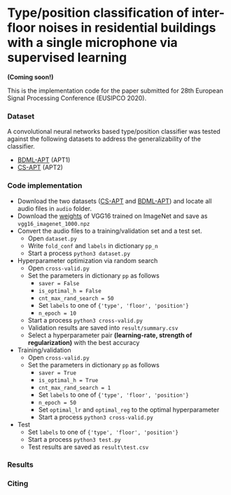 # Type/position classification of inter-floor noises in residential buildings with a single microphone via supervised learning

**(Coming soon!)**

This is the implementation code for the paper submitted for 28th European Signal Processing Conference (EUSIPCO 2020).  



### Dataset

A convolutional neural networks based type/position classifier was tested against the following datasets to address the generalizability of the classifier.

- [BDML-APT](https://github.com/yodacatmeow/indoor-noise/tree/master/indoor-noise-set/BDML-APT) (APT1)
- [CS-APT](https://github.com/yodacatmeow/indoor-noise/tree/master/indoor-noise-set/CS-APT) (APT2)



### Code implementation

- Download the two datasets ([CS-APT](https://github.com/yodacatmeow/indoor-noise/tree/master/indoor-noise-set/CS-APT) and [BDML-APT](https://github.com/yodacatmeow/indoor-noise/tree/master/indoor-noise-set/BDML-APT)) and locate all audio files in ```audio```  folder.
- Download the [weights](https://www.cs.toronto.edu/~frossard/vgg16/vgg16_weights.npz) of VGG16 trained on ImageNet and save as ```vgg16_imagenet_1000.npz```
- Convert the audio files to a training/validation set and a test set.
  - Open ```dataset.py```
  - Write ```fold_conf``` and ```labels``` in dictionary ```pp_n```
  - Start a process ```python3 dataset.py```
- Hyperparameter optimization via random search
  - Open ```cross-valid.py``` 
  - Set the parameters in dictionary ```pp``` as follows
    - ```saver = False```
    - ```is_optimal_h = False```
    - ```cnt_max_rand_search = 50```
    - Set ```labels``` to one of ```{'type', 'floor', 'position'}``` 
    - ```n_epoch = 10```
  - Start a process ```python3 cross-valid.py```
  - Validation results are saved into ```result/summary.csv```
  - Select a hyperparameter pair **(learning-rate, strength of regularization)** with the best accuracy
- Training/validation
  - Open ```cross-valid.py``` 
  - Set the parameters in dictionary ```pp``` as follows
    - ```saver = True```
    - ```is_optimal_h = True```
    - ```cnt_max_rand_search = 1```
    - Set ```labels``` to one of ```{'type', 'floor', 'position'}``` 
    - ```n_epoch = 50```
    - Set ```optimal_lr``` and ```optimal_reg``` to the optimal hyperparameter
    - Start a process ```python3 cross-valid.py```
- Test
  - Set ```labels``` to one of ```{'type', 'floor', 'position'}``` 
  - Start a process ```python3 test.py```
  - Test results are saved as ```result\test.csv```



### Results



### Citing
